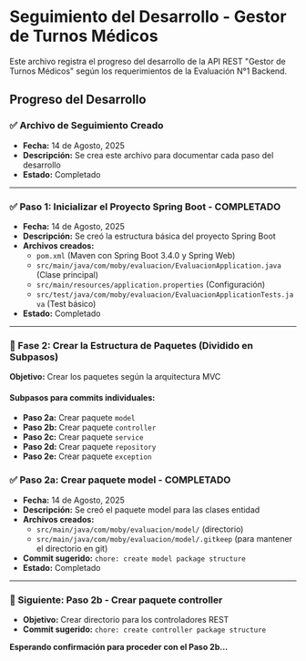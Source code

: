 # Seguimiento del Desarrollo - Gestor de Turnos Médicos

Este archivo registra el progreso del desarrollo de la API REST "Gestor de Turnos Médicos" según los requerimientos de la Evaluación N°1 Backend.

## Progreso del Desarrollo

### ✅ Archivo de Seguimiento Creado
- **Fecha:** 14 de Agosto, 2025
- **Descripción:** Se crea este archivo para documentar cada paso del desarrollo
- **Estado:** Completado

---

### ✅ Paso 1: Inicializar el Proyecto Spring Boot - COMPLETADO
- **Fecha:** 14 de Agosto, 2025
- **Descripción:** Se creó la estructura básica del proyecto Spring Boot
- **Archivos creados:**
  - `pom.xml` (Maven con Spring Boot 3.4.0 y Spring Web)
  - `src/main/java/com/moby/evaluacion/EvaluacionApplication.java` (Clase principal)
  - `src/main/resources/application.properties` (Configuración)
  - `src/test/java/com/moby/evaluacion/EvaluacionApplicationTests.java` (Test básico)
- **Estado:** Completado

---

### 🔄 Fase 2: Crear la Estructura de Paquetes (Dividido en Subpasos)
**Objetivo:** Crear los paquetes según la arquitectura MVC

#### Subpasos para commits individuales:
- **Paso 2a:** Crear paquete `model` 
- **Paso 2b:** Crear paquete `controller`
- **Paso 2c:** Crear paquete `service` 
- **Paso 2d:** Crear paquete `repository`
- **Paso 2e:** Crear paquete `exception`

### ✅ Paso 2a: Crear paquete model - COMPLETADO
- **Fecha:** 14 de Agosto, 2025
- **Descripción:** Se creó el paquete model para las clases entidad
- **Archivos creados:**
  - `src/main/java/com/moby/evaluacion/model/` (directorio)
  - `src/main/java/com/moby/evaluacion/model/.gitkeep` (para mantener el directorio en git)
- **Commit sugerido:** `chore: create model package structure`
- **Estado:** Completado

---

### 🔄 Siguiente: Paso 2b - Crear paquete controller
- **Objetivo:** Crear directorio para los controladores REST
- **Commit sugerido:** `chore: create controller package structure`

**Esperando confirmación para proceder con el Paso 2b...**